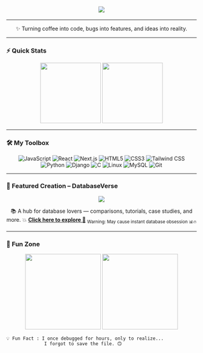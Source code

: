 <!-- Animated gradient intro -->
<h1 align="center">
  <img src="https://readme-typing-svg.herokuapp.com?size=32&duration=4000&color=FF61A6&center=true&vCenter=true&width=800&lines=Heyyoo!+I'm+Dhanush+%F0%9F%91%8B;Code+Craftsman+%7C+Curious+Builder;Breaking+%26+Making+Things+Since+Forever;Welcome+to+My+Playground+%F0%9F%8E%AE" />
</h1>

---

<p align="center">
✨ Turning coffee into code, bugs into features, and ideas into reality.  
</p>

---

### ⚡ Quick Stats
<div align="center">
  <img src="https://github-readme-stats.vercel.app/api?username=DHANUSHKUMAR-19&show_icons=true&theme=tokyonight&count_private=true" height="160" />
  <img src="https://github-readme-streak-stats.herokuapp.com/?user=DHANUSHKUMAR-19&theme=tokyonight" height="160" />
</div>

---

### 🛠 My Toolbox
<div align="center">

![JavaScript](https://img.shields.io/badge/JavaScript-ffdf00?style=for-the-badge&logo=javascript&logoColor=black)
![React](https://img.shields.io/badge/React-61DBFB?style=for-the-badge&logo=react&logoColor=black)
![Next.js](https://img.shields.io/badge/Next.js-000000?style=for-the-badge&logo=nextdotjs&logoColor=white)
![HTML5](https://img.shields.io/badge/HTML5-e34f26?style=for-the-badge&logo=html5&logoColor=white)
![CSS3](https://img.shields.io/badge/CSS3-264de4?style=for-the-badge&logo=css3&logoColor=white)
![Tailwind CSS](https://img.shields.io/badge/Tailwind-38BDF8?style=for-the-badge&logo=tailwindcss&logoColor=white)
![Python](https://img.shields.io/badge/Python-3670A0?style=for-the-badge&logo=python&logoColor=ffdd54)
![Django](https://img.shields.io/badge/Django-092e20?style=for-the-badge&logo=django&logoColor=white)
![C](https://img.shields.io/badge/C-00599C?style=for-the-badge&logo=c&logoColor=white)
![Linux](https://img.shields.io/badge/Linux-FCC624?style=for-the-badge&logo=linux&logoColor=black)
![MySQL](https://img.shields.io/badge/MySQL-00648B?style=for-the-badge&logo=mysql&logoColor=white)
![Git](https://img.shields.io/badge/Git-F05033?style=for-the-badge&logo=git&logoColor=white)

</div>

---

### 🚀 Featured Creation – **DatabaseVerse**
<div align="center">
  <a href="https://www.databaseverse.com" target="_blank">
    <img src="https://img.shields.io/badge/Visit_DatabaseVerse-%23FF4B4B?style=for-the-badge&logo=firefox-browser&logoColor=white&labelColor=000000&color=ff4b4b" />
  </a>
</div>

<p align="center">
📚 A hub for database lovers — comparisons, tutorials, case studies, and more.  
💥 <b><a href="https://www.databaseverse.com" target="_blank">Click here to explore 🚀</a></b>  
<sub>Warning: May cause instant database obsession 📊🔥</sub>
</p>

---

### 🎯 Fun Zone
<div align="center">
  <img src="https://media.giphy.com/media/xT9IgzoKnwFNmISR8I/giphy.gif" width="200" />
  <img src="https://media.giphy.com/media/lP8xu5t2DLGG045H8F/giphy.gif" width="200" />
</div>

```text
💡 Fun Fact : I once debugged for hours, only to realize... 
              I forgot to save the file. 🙃
